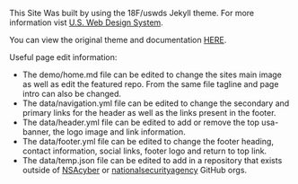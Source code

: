 This Site Was built by using the 18F/uswds Jekyll theme. For more information vist [U.S. Web Design System](https://designsystem.digital.gov).

You can view the original theme and documentation [HERE](https://github.com/18F/uswds-jekyll).

Useful page edit information: 
 

* The demo/home.md file can be edited to change the sites main image as well as edit the featured repo. From the same file tagline and page intro can also be changed.
* The data/navigation.yml file can be edited to change the secondary and primary links for the header as well as the links present in the footer. 
* The data/header.yml file can be edited to add or remove the top usa-banner, the logo image and link information. 
* The data/footer.yml file can be edited to change the footer heading, contact information, social links, footer logo and return to top link. 
* The data/temp.json file can be edited to add in a repository that exists outside of [NSAcyber](https://github.com/nsacyber) or [nationalsecurityagency](https://github.com/nationalsecurityagency) GitHub orgs.
